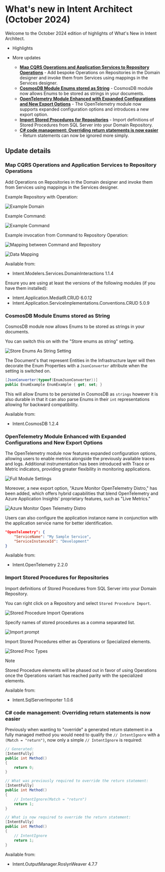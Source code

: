 # What's new in Intent Architect (October 2024)

Welcome to the October 2024 edition of highlights of What's New in Intent Architect.

- Highlights

- More updates
  - **[Map CQRS Operations and Application Services to Repository Operations](#map-cqrs-operations-and-application-services-to-repository-operations)** - Add bespoke Operations on Repositories in the Domain designer and invoke them from Services using mappings in the Services designer.
  - **[CosmosDB Module Enums stored as String](#cosmosdb-module-enums-stored-as-string)** - CosmosDB module now allows Enums to be stored as strings in your documents.
  - **[OpenTelemetry Module Enhanced with Expanded Configurations and New Export Options](#opentelemetry-module-enhanced-with-expanded-configurations-and-new-export-options)** - The OpenTelemetry module now supports expanded configuration options and introduces a new export option.
  - **[Import Stored Procedures for Repositories](#import-stored-procedures-for-repositories)** - Import definitions of Stored Procedures from SQL Server into your Domain Repository.
  - **[C# code management: Overriding return statements is now easier](#c-code-management-overriding-return-statements-is-now-easier)** - Return statements can now be ignored more simply.

## Update details

### Map CQRS Operations and Application Services to Repository Operations

Add Operations on Repositories in the Domain designer and invoke them from Services using mappings in the Services designer.

Example Repository with Operation:

![Example Domain](images/repository-operation-mapping-domain.png)

Example Command:

![Example Command](images/repository-operation-mapping-command-menu.png)

Example invocation from Command to Repository Operation:

![Mapping between Command and Repository](images/repository-operation-mapping-service-invocation.png)

![Data Mapping](images/repository-operation-mapping-invocaiton-mapping.png)

Available from:

- Intent.Modelers.Services.DomainInteractions 1.1.4

Ensure you are using at least the versions of the following modules (if you have them installed):

- Intent.Application.MediatR.CRUD 6.0.12
- Intent.Application.ServiceImplementations.Conventions.CRUD 5.0.9

### CosmosDB Module Enums stored as String

CosmosDB module now allows Enums to be stored as strings in your documents.

You can switch this on with the "Store enums as string" setting.

![Store Enums As String Setting](images/store-enum-as-string-setting.png)

The Document's that represent Entities in the Infrastructure layer will then decorate the Enum Properties with a `JsonConverter` attribute when the setting is switched on.

```c#
[JsonConverter(typeof(EnumJsonConverter))]
public EnumExample EnumExample { get; set; }
```

This will allow Enums to be persisted in CosmosDB as `strings` however it is also durable in that it can also parse Enums in their `int` representations allowing for backward compatibility.

Available from:

- Intent.CosmosDB 1.2.4

### OpenTelemetry Module Enhanced with Expanded Configurations and New Export Options

The OpenTelemetry module now features expanded configuration options, allowing users to enable metrics alongside the previously available traces and logs. Additional instrumentation has been introduced with Trace or Metric indicators, providing greater flexibility in monitoring applications.

![Full Module Settings](images/opentelemtry-full-module-settings.png)

Moreover, a new export option, "Azure Monitor OpenTelemetry Distro," has been added, which offers hybrid capabilities that blend OpenTelemetry and Azure Application Insights' proprietary features, such as "Live Metrics."

![Azure Monitor Open Telemetry Distro](images/opentelemetry-az-ot-distro.png)

Users can also configure the application instance name in conjunction with the application service name for better identification.

```json
"OpenTelemetry": {
    "ServiceName": "My Sample Service",
    "ServiceInstanceId": "Development"
}
```

Available from:

- Intent.OpenTelemetry 2.2.0

### Import Stored Procedures for Repositories

Import definitions of Stored Procedures from SQL Server into your Domain Repository.

You can right click on a Repository and select `Stored Procedure Import`.

![Stored Procedure Import Operations](images/sp-import-operations.png)

Specify names of stored procedures as a comma separated list.

![Import prompt](images/sp-import-prompt.png)

Import Stored Procedures either as Operations or Specialized elements.

![Stored Proc Types](images/sp-stored-proc-types.png)

> [!NOTE]
>
> Stored Procedure elements will be phased out in favor of using Operations once the Operations variant has reached parity with the specialized elements.

Available from:

- Intent.SqlServerImporter 1.0.6

### C# code management: Overriding return statements is now easier

Previously when wanting to "override" a generated return statement in a fully managed method you would need to qualify the `// IntentIgnore` with a `(Match = "return")`, now only a simple `// IntentIgnore` is required:

```csharp
// Generated:
[IntentFully]
public int Method()
{
    return 0;
}

// What was previously required to override the return statement:
[IntentFully]
public int Method()
{
    // IntentIgnore(Match = "return")
    return 1;
}

// What is now required to override the return statement:
[IntentFully]
public int Method()
{
    // IntentIgnore
    return 1;
}
```

Available from:

- Intent.OutputManager.RoslynWeaver 4.7.7
